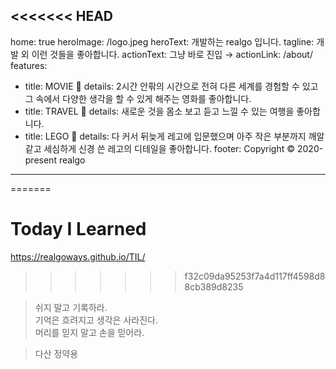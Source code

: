 <<<<<<< HEAD
---
home: true
heroImage: /logo.jpeg
heroText: 개발하는 realgo 입니다.
tagline: 개발 외 이런 것들을 좋아합니다.
actionText: 그냥 바로 진입 →
actionLink: /about/
features:
- title: MOVIE 🎥
  details: 2시간 안팎의 시간으로 전혀 다른 세계를 경험할 수 있고 그 속에서 다양한 생각을 할 수 있게 해주는 영화를 좋아합니다.
- title: TRAVEL 🧳
  details: 새로운 것을 몸소 보고 듣고 느낄 수 있는 여행을 좋아합니다.
- title: LEGO 🧱
  details: 다 커서 뒤늦게 레고에 입문했으며 아주 작은 부분까지 깨알같고 세심하게 신경 쓴 레고의 디테일을 좋아합니다.
footer: Copyright © 2020-present realgo
---
=======
# Today I Learned

https://realgoways.github.io/TIL/

>>>>>>> f32c09da95253f7a4d117ff4598d88cb389d8235

> 쉬지 말고 기록하라.  
> 기억은 흐려지고 생각은 사라진다.  
> 머리를 믿지 말고 손을 믿어라.  

> 다산 정약용
